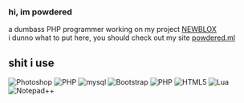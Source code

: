 ### hi, im powdered
a dumbass PHP programmer working on my project [NEWBLOX](http://www.newblox.ga)  
i dunno what to put here, you should check out my site [powdered.ml](http://powdered.ml)  
## shit i use
<img src="https://img.shields.io/badge/photoshop-%2331a8ff.svg?logo=adobe-photoshop&logoColor=white&style=for-the-badge" alt="Photoshop" />
<img src="https://img.shields.io/badge/php-%23a51f17.svg?logo=php&logoColor=white&style=for-the-badge" alt="PHP" />
<img src="https://img.shields.io/badge/mysql-%23a51f17.svg?logo=mysql&logoColor=white&style=for-the-badge" alt="mysql" />
<img src="https://img.shields.io/badge/bootstrap-%237952b3.svg?logo=bootstrap&logoColor=white&style=for-the-badge" alt="Bootstrap" />
<img src="https://img.shields.io/badge/php-%23777bb4.svg?logo=php&logoColor=white&style=for-the-badge" alt="PHP" />
<img src="https://img.shields.io/badge/html5-%23e34f26.svg?logo=html5&logoColor=white&style=for-the-badge" alt="HTML5" />
<img src="https://img.shields.io/badge/lua-%232c2d72.svg?logo=lua&logoColor=white&style=for-the-badge" alt="Lua" />
<img src="https://img.shields.io/badge/Notepad%2B%2B-darkgreen.svg?logo=notepadplusplus&logoColor=white&style=for-the-badge" alt="Notepad++" />
